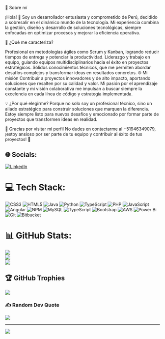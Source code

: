 🌟 Sobre mí

¡Hola! 👋 Soy un desarrollador entusiasta y comprometido de Perú, decidido a sobresalir en el dinámico mundo de la tecnología. Mi experiencia combina la gestión, diseño y desarrollo de soluciones tecnológicas, siempre enfocadas en optimizar procesos y mejorar la eficiencia operativa.

🚀 ¿Qué me caracteriza?

Profesional en metodologías ágiles como Scrum y Kanban, logrando reducir tiempos de entrega y potenciar la productividad.
Liderazgo y trabajo en equipo, guiando equipos multidisciplinarios hacia el éxito en proyectos estratégicos.
Sólidos conocimientos técnicos, que me permiten abordar desafíos complejos y transformar ideas en resultados concretos.
🌐 Mi misión
Contribuir a proyectos innovadores y de alto impacto, aportando soluciones que resalten por su calidad y valor. Mi pasión por el aprendizaje constante y mi visión colaborativa me impulsan a buscar siempre la excelencia en cada línea de código y estrategia implementada.

💡 ¿Por qué elegirme?
Porque no solo soy un profesional técnico, sino un aliado estratégico para construir soluciones que marquen la diferencia. Estoy siempre listo para nuevos desafíos y emocionado por formar parte de proyectos que transformen ideas en realidad.

🙏 Gracias por visitar mi perfil
No dudes en contactarme al +51946349079, ¡estoy ansioso por ser parte de tu equipo y contribuir al éxito de tus proyectos! 🚀


## 🌐 Socials:
[![LinkedIn](https://img.shields.io/badge/LinkedIn-%230077B5.svg?logo=linkedin&logoColor=white)](https://linkedin.com/in/jherson-derick-herrera-jaramillo-9699161b9) 

# 💻 Tech Stack:
![CSS3](https://img.shields.io/badge/css3-%231572B6.svg?style=flat&logo=css3&logoColor=white) ![HTML5](https://img.shields.io/badge/html5-%23E34F26.svg?style=flat&logo=html5&logoColor=white) ![Java](https://img.shields.io/badge/java-%23ED8B00.svg?style=flat&logo=openjdk&logoColor=white) ![Python](https://img.shields.io/badge/python-3670A0?style=flat&logo=python&logoColor=ffdd54) ![TypeScript](https://img.shields.io/badge/typescript-%23007ACC.svg?style=flat&logo=typescript&logoColor=white) ![PHP](https://img.shields.io/badge/php-%23777BB4.svg?style=flat&logo=php&logoColor=white) ![JavaScript](https://img.shields.io/badge/javascript-%23323330.svg?style=flat&logo=javascript&logoColor=%23F7DF1E) ![Angular](https://img.shields.io/badge/angular-%23DD0031.svg?style=flat&logo=angular&logoColor=white) ![NPM](https://img.shields.io/badge/NPM-%23CB3837.svg?style=flat&logo=npm&logoColor=white) ![MySQL](https://img.shields.io/badge/mysql-4479A1.svg?style=flat&logo=mysql&logoColor=white) ![TypeScript](https://img.shields.io/badge/typescript-%23007ACC.svg?style=flat&logo=typescript&logoColor=white) ![Bootstrap](https://img.shields.io/badge/bootstrap-%238511FA.svg?style=flat&logo=bootstrap&logoColor=white) ![AWS](https://img.shields.io/badge/AWS-%23FF9900.svg?style=flat&logo=amazon-aws&logoColor=white) ![Power Bi](https://img.shields.io/badge/power_bi-F2C811?style=flat&logo=powerbi&logoColor=black) ![Git](https://img.shields.io/badge/git-%23F05033.svg?style=flat&logo=git&logoColor=white) ![Bitbucket](https://img.shields.io/badge/bitbucket-%230047B3.svg?style=flat&logo=bitbucket&logoColor=white)
# 📊 GitHub Stats:
![](https://github-readme-stats.vercel.app/api?username=Jherson&theme=dark&hide_border=true&include_all_commits=true&count_private=false)<br/>
![](https://github-readme-streak-stats.herokuapp.com/?user=Jherson&theme=dark&hide_border=true)<br/>
![](https://github-readme-stats.vercel.app/api/top-langs/?username=Jherson&theme=dark&hide_border=true&include_all_commits=true&count_private=false&layout=compact)

## 🏆 GitHub Trophies
![](https://github-profile-trophy.vercel.app/?username=Jherson&theme=radical&no-frame=false&no-bg=true&margin-w=4)

### ✍️ Random Dev Quote
![](https://quotes-github-readme.vercel.app/api?type=horizontal&theme=radical)

---
[![](https://visitcount.itsvg.in/api?id=Jherson&icon=0&color=0)](https://visitcount.itsvg.in)

<!-- Proudly created with GPRM ( https://gprm.itsvg.in ) -->
